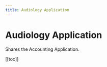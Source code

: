 ```yaml
---
title: Audiology Application
---
```


# Audiology Application

Shares the Accounting Application.

[[toc]]
